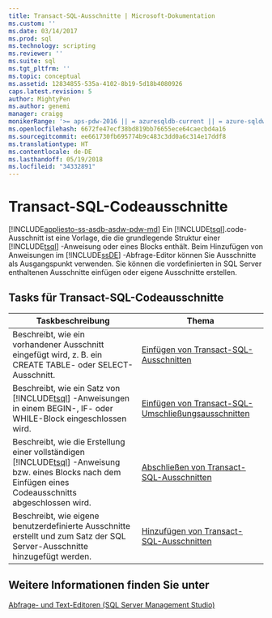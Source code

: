```yaml
---
title: Transact-SQL-Ausschnitte | Microsoft-Dokumentation
ms.custom: ''
ms.date: 03/14/2017
ms.prod: sql
ms.technology: scripting
ms.reviewer: ''
ms.suite: sql
ms.tgt_pltfrm: ''
ms.topic: conceptual
ms.assetid: 12834855-535a-4102-8b19-5d18b4080926
caps.latest.revision: 5
author: MightyPen
ms.author: genemi
manager: craigg
monikerRange: '>= aps-pdw-2016 || = azuresqldb-current || = azure-sqldw-latest || >= sql-server-2016 || = sqlallproducts-allversions'
ms.openlocfilehash: 6672fe47ecf38bd819bb76655ece64caecbd4a16
ms.sourcegitcommit: ee661730fb695774b9c483c3dd0a6c314e17ddf8
ms.translationtype: HT
ms.contentlocale: de-DE
ms.lasthandoff: 05/19/2018
ms.locfileid: "34332891"
---
```

# <a name="transact-sql-code-snippets"></a>Transact-SQL-Codeausschnitte
[!INCLUDE[appliesto-ss-asdb-asdw-pdw-md](../../includes/appliesto-ss-asdb-asdw-pdw-md.md)]
  Ein [!INCLUDE[tsql](../../includes/tsql-md.md)].code-Ausschnitt ist eine Vorlage, die die grundlegende Struktur einer [!INCLUDE[tsql](../../includes/tsql-md.md)] -Anweisung oder eines Blocks enthält. Beim Hinzufügen von Anweisungen im [!INCLUDE[ssDE](../../includes/ssde-md.md)] -Abfrage-Editor können Sie Ausschnitte als Ausgangspunkt verwenden. Sie können die vordefinierten in SQL Server enthaltenen Ausschnitte einfügen oder eigene Ausschnitte erstellen.  
  
## <a name="transact-sql-code-snippet-tasks"></a>Tasks für Transact-SQL-Codeausschnitte  
  
|Taskbeschreibung|Thema|  
|----------------------|-----------|  
|Beschreibt, wie ein vorhandener Ausschnitt eingefügt wird, z. B. ein CREATE TABLE- oder SELECT-Ausschnitt.|[Einfügen von Transact-SQL-Ausschnitten](../../relational-databases/scripting/insert-transact-sql-snippets.md)|  
|Beschreibt, wie ein Satz von [!INCLUDE[tsql](../../includes/tsql-md.md)] -Anweisungen in einem BEGIN-, IF- oder WHILE-Block eingeschlossen wird.|[Einfügen von Transact-SQL-Umschließungsausschnitten](../../relational-databases/scripting/insert-surround-with-transact-sql-snippets.md)|  
|Beschreibt, wie die Erstellung einer vollständigen [!INCLUDE[tsql](../../includes/tsql-md.md)] -Anweisung bzw. eines Blocks nach dem Einfügen eines Codeausschnitts abgeschlossen wird.|[Abschließen von Transact-SQL-Ausschnitten](../../relational-databases/scripting/complete-transact-sql-snippets.md)|  
|Beschreibt, wie eigene benutzerdefinierte Ausschnitte erstellt und zum Satz der SQL Server-Ausschnitte hinzugefügt werden.|[Hinzufügen von Transact-SQL-Ausschnitten](../../relational-databases/scripting/add-transact-sql-snippets.md)|  
  
## <a name="see-also"></a>Weitere Informationen finden Sie unter  
 [Abfrage- und Text-Editoren &#40;SQL Server Management Studio&#41;](../../relational-databases/scripting/query-and-text-editors-sql-server-management-studio.md)  
  
  
